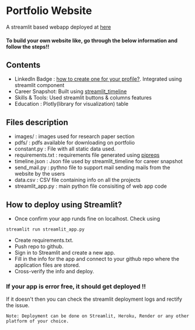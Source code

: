 # Portfolio Website

A streamlit based webapp deployed at [here](https://portfolio-website-2h1e.onrender.com/)

#### To build your own website like, go through the below information and follow the steps!!

## Contents

- LinkedIn Badge : [how to create one for your profile?](https://www.linkedin.com/pulse/how-create-linkedin-badge-your-website-amy-wallin/). Integrated using streamlit component
- Career Snapshot: Built using [streamlit_timeline](https://pypi.org/project/streamlit-timeline/)
- Skills & Tools: Used streamlit buttons & columns features
- Education : Plotly(library for visualization) table

## Files description
* images/ : images used for research paper section
* pdfs/ : pdfs available for downloading on portfolio
* constant.py : File with all static data used. 
* requirements.txt : requirements file generated using [pipreqs](https://pypi.org/project/pipreqs/)
* timeline.json : Json file used by streamlit_timeline for career snapshot
* send_mail.py : pythno file to support mail sending mails from the website by the users
* data.csv : CSV file containing info on all the projects
* streamlit_app.py : main python file consisiting of web app code

## How to deploy using Streamlit?
* Once confirm your app runds fine on localhost. Check using 
```
streamlit run streamlit_app.py 
```
* Create requirements.txt. 
* Push repo to github.
* Sign in to Streamlit and create a new app. 
* Fill in the info for the app and connect to your github repo where the application files are stored. 
* Cross-verify the info and deploy.

### If your app is error free, it should get deployed !!
If it doesn't then you can check the streamlit deployment logs and rectify the issue.

```
Note: Deployment can be done on Streamlit, Heroku, Render or any other platform of your choice.
```
